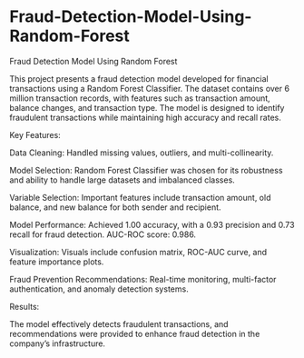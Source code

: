 # Fraud-Detection-Model-Using-Random-Forest

Fraud Detection Model Using Random Forest

This project presents a fraud detection model developed for financial transactions using a Random Forest Classifier. The dataset contains over 6 million transaction records, with features such as transaction amount, balance changes, and transaction type. The model is designed to identify fraudulent transactions while maintaining high accuracy and recall rates.

Key Features:

Data Cleaning: Handled missing values, outliers, and multi-collinearity.

Model Selection: Random Forest Classifier was chosen for its robustness and ability to handle large datasets and imbalanced classes.

Variable Selection: Important features include transaction amount, old balance, and new balance for both sender and recipient.

Model Performance: Achieved 1.00 accuracy, with a 0.93 precision and 0.73 recall for fraud detection. AUC-ROC score: 0.986.

Visualization: Visuals include confusion matrix, ROC-AUC curve, and feature importance plots.

Fraud Prevention Recommendations: Real-time monitoring, multi-factor authentication, and anomaly detection systems.

Results:

The model effectively detects fraudulent transactions, and recommendations were provided to enhance fraud detection in the company’s infrastructure.
